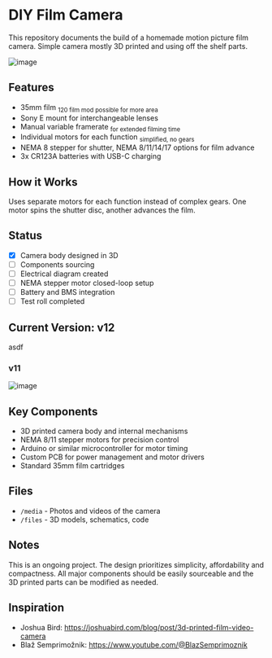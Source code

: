 # DIY Film Camera

This repository documents the build of a homemade motion picture film camera.
Simple camera mostly 3D printed and using off the shelf parts.

![image](files/v12.gif)

## Features

- 35mm film <sub>120 film mod possible for more area</sub>
- Sony E mount for interchangeable lenses
- Manual variable framerate <sub>for extended filming time</sub>
- Individual motors for each function <sub>simplified, no gears</sub>
- NEMA 8 stepper for shutter, NEMA 8/11/14/17 options for film advance
- 3x CR123A batteries with USB-C charging

## How it Works

Uses separate motors for each function instead of complex gears. One motor spins the shutter disc, another advances the film.

## Status

- [x] Camera body designed in 3D  
- [ ] Components sourcing  
- [ ] Electrical diagram created  
- [ ] NEMA stepper motor closed-loop setup  
- [ ] Battery and BMS integration  
- [ ] Test roll completed

## Current Version: v12 

asdf

### v11

![image](media/v11.gif)

## Key Components

- 3D printed camera body and internal mechanisms
- NEMA 8/11 stepper motors for precision control
- Arduino or similar microcontroller for motor timing
- Custom PCB for power management and motor drivers
- Standard 35mm film cartridges

## Files

- `/media` - Photos and videos of the camera
- `/files` - 3D models, schematics, code

## Notes

This is an ongoing project. The design prioritizes simplicity, affordability and compactness. All major components should be easily sourceable and the 3D printed parts can be modified as needed.

## Inspiration

- Joshua Bird: https://joshuabird.com/blog/post/3d-printed-film-video-camera
- Blaž Semprimožnik: https://www.youtube.com/@BlazSemprimoznik
